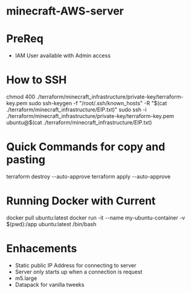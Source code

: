 # minecraft-AWS-server

# PreReq
- IAM User available with Admin access

# How to SSH
chmod 400 ./terraform/minecraft_infrastructure/private-key/terraform-key.pem
sudo ssh-keygen -f "/root/.ssh/known_hosts" -R "$(cat ./terraform/minecraft_infrastructure/EIP.txt)"
sudo ssh -i ./terraform/minecraft_infrastructure/private-key/terraform-key.pem ubuntu@$(cat ./terraform/minecraft_infrastructure/EIP.txt)

# Quick Commands for copy and pasting
terraform destroy --auto-approve
terraform apply --auto-approve

# Running Docker with Current 
docker pull ubuntu:latest
docker run -it --name my-ubuntu-container -v $(pwd):/app ubuntu:latest /bin/bash

# Enhacements
- Static public IP Address for connecting to server
- Server only starts up when a connection is request
- m5.large
- Datapack for vanilla tweeks